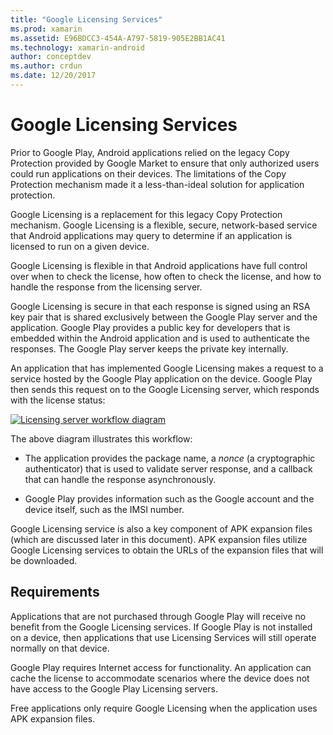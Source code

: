 ```yaml
---
title: "Google Licensing Services"
ms.prod: xamarin
ms.assetid: E96BDCC3-454A-A797-5819-905E2BB1AC41
ms.technology: xamarin-android
author: conceptdev
ms.author: crdun
ms.date: 12/20/2017
---
```


# Google Licensing Services

Prior to Google Play, Android applications relied on the legacy Copy
Protection provided by Google Market to ensure that only authorized users could
run applications on their devices. The limitations of the Copy Protection
mechanism made it a less-than-ideal solution for application protection.

Google Licensing is a replacement for this legacy Copy Protection mechanism.
Google Licensing is a flexible, secure, network-based service that Android
applications may query to determine if an application is licensed to run on a
given device.

Google Licensing is flexible in that Android applications have full control
over when to check the license, how often to check the license, and how to
handle the response from the licensing server.

Google Licensing is secure in that each response is signed using an RSA key
pair that is shared exclusively between the Google Play server and the
application. Google Play provides a public key for developers that is embedded
within the Android application and is used to authenticate the responses. The
Google Play server keeps the private key internally.

An application that has implemented Google Licensing makes a request to a
service hosted by the Google Play application on the device. Google Play then
sends this request on to the Google Licensing server, which responds with the
license status: 

[![Licensing server workflow diagram](google-licensing-services-images/gp-licensing-service-overview.png)](google-licensing-services-images/gp-licensing-service-overview.png#lightbox)

The above diagram illustrates this workflow: 

- The application provides the package name, a *nonce* (a 
    cryptographic authenticator) that is used to validate server 
    response, and a callback that can handle the response 
    asynchronously. 

- Google Play provides information such as the Google account and the 
    device itself, such as the IMSI number. 

Google Licensing service is also a key component of APK expansion files
(which are discussed later in this document). APK expansion files utilize Google
Licensing services to obtain the URLs of the expansion files that will be
downloaded.

## Requirements

Applications that are not purchased through Google Play will receive no
benefit from the Google Licensing services. If Google Play is not installed on a
device, then applications that use Licensing Services will still operate
normally on that device.

Google Play requires Internet access for functionality. An application can
cache the license to accommodate scenarios where the device does not have access
to the Google Play Licensing servers.

Free applications only require Google Licensing when the application uses APK
expansion files.
